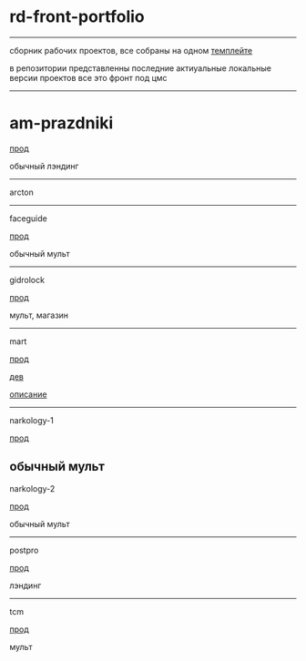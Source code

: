 # rd-front-portfolio
---

сборник рабочих проектов, все собраны на одном [темплейте](https://github.com/zatzoid/front-vanilla)

в репозитории представленны последние актиуальные локальные версии проектов
все это фронт под цмс

---

# am-prazdniki

[прод](https://am-prazdniki.ru/)

обычный лэндинг

---

arcton


---

faceguide

[прод](https://faceguide.ru/)

обычный мульт 

---


gidrolock

[прод](https://gidrolock.ru/)

мульт, магазин 

---

mart

[прод]()

[дев](https://requestdesign.github.io/mart/)

[описание](https://github.com/zatzoid/mart)

---

narkology-1

[прод](https://narcology-med.ru/)

обычный мульт
---

narkology-2

[прод](https://limpiar-clinic.ru/)

обычный мульт

---

postpro

[прод]()

лэндинг

---

tcm

[прод](https://t-c-m.ru/)

мульт
